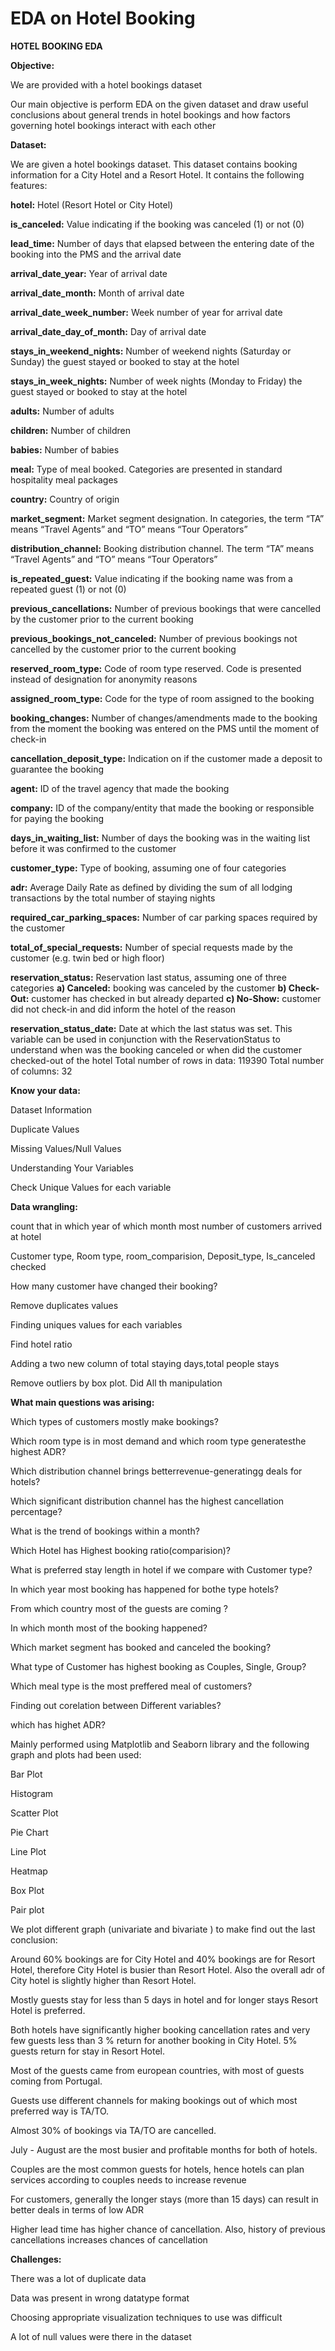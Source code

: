 # EDA on Hotel Booking


**HOTEL BOOKING EDA**


**Objective:**

We are provided with a hotel bookings dataset

Our main objective is perform EDA on the given dataset and draw useful conclusions about general trends in hotel bookings and how factors governing hotel bookings interact with each other


**Dataset:**

We are given a hotel bookings dataset. This dataset contains booking information for a City Hotel and a Resort Hotel. It contains the following features:

**hotel:** Hotel (Resort Hotel or City Hotel)

**is_canceled:** Value indicating if the booking was canceled (1) or not (0)

**lead_time:** Number of days that elapsed between the entering date of the booking into the PMS and the arrival date

**arrival_date_year:** Year of arrival date

**arrival_date_month:** Month of arrival date

**arrival_date_week_number:** Week number of year for arrival date

**arrival_date_day_of_month:** Day of arrival date

**stays_in_weekend_nights:** Number of weekend nights (Saturday or Sunday) the guest stayed or booked to stay at the hotel

**stays_in_week_nights:** Number of week nights (Monday to Friday) the guest stayed or booked to stay at the hotel

**adults:** Number of adults

**children:** Number of children

**babies:** Number of babies

**meal:** Type of meal booked. Categories are presented in standard hospitality meal packages

**country:** Country of origin

**market_segment:** Market segment designation. In categories, the term “TA” means “Travel Agents” and “TO” means “Tour Operators”

**distribution_channel:** Booking distribution channel. The term “TA” means “Travel Agents” and “TO” means “Tour Operators”

**is_repeated_guest:** Value indicating if the booking name was from a repeated guest (1) or not (0)

**previous_cancellations:** Number of previous bookings that were cancelled by the customer prior to the current booking

**previous_bookings_not_canceled:** Number of previous bookings not cancelled by the customer prior to the current booking

**reserved_room_type:** Code of room type reserved. Code is presented instead of designation for anonymity reasons

**assigned_room_type:** Code for the type of room assigned to the booking

**booking_changes:** Number of changes/amendments made to the booking from the moment the booking was entered on the PMS until the moment of check-in

**cancellation_deposit_type:** Indication on if the customer made a deposit to guarantee the booking

**agent:** ID of the travel agency that made the booking

**company:** ID of the company/entity that made the booking or responsible for paying the booking

**days_in_waiting_list:** Number of days the booking was in the waiting list before it was confirmed to the customer

**customer_type:** Type of booking, assuming one of four categories

**adr:** Average Daily Rate as defined by dividing the sum of all lodging transactions by the total number of staying nights

**required_car_parking_spaces:** Number of car parking spaces required by the customer

**total_of_special_requests:** Number of special requests made by the customer (e.g. twin bed or high floor)

**reservation_status:** Reservation last status, assuming one of three categories **a) Canceled:** booking was canceled by the customer **b) Check-Out:** customer has checked in but already departed **c) No-Show:** customer did not check-in and did inform the hotel of the reason

**reservation_status_date:** Date at which the last status was set. This variable can be used in conjunction with the ReservationStatus to understand when was the booking canceled or when did the customer checked-out of the hotel Total number of rows in data: 119390 Total number of columns: 32


**Know your data:**

Dataset Information

Duplicate Values

Missing Values/Null Values

Understanding Your Variables

Check Unique Values for each variable


**Data wrangling:**

count that in which year of which month most number of customers arrived at hotel

Customer type, Room type, room_comparision, Deposit_type, Is_canceled checked

How many customer have changed their booking?

Remove duplicates values

Finding uniques values for each variables

Find hotel ratio

Adding a two new column of total staying days,total people stays

Remove outliers by box plot. Did All th manipulation


**What main questions was arising:**

Which types of customers mostly make bookings?

Which room type is in most demand and which room type generatesthe highest ADR?

Which distribution channel brings betterrevenue-generatingg deals for hotels?

Which significant distribution channel has the highest cancellation percentage?

What is the trend of bookings within a month?

Which Hotel has Highest booking ratio(comparision)?

What is preferred stay length in hotel if we compare with Customer type?

In which year most booking has happened for bothe type hotels?

From which country most of the guests are coming ?

In which month most of the booking happened?

Which market segment has booked and canceled the booking?

What type of Customer has highest booking as Couples, Single, Group?

Which meal type is the most preffered meal of customers?

Finding out corelation between Different variables?

which has highet ADR?


Mainly performed using Matplotlib and Seaborn library and the following graph and plots had been used:

Bar Plot

Histogram

Scatter Plot

Pie Chart

Line Plot

Heatmap

Box Plot

Pair plot


We plot different graph (univariate and bivariate ) to make find out the last conclusion:

Around 60% bookings are for City Hotel and 40% bookings are for Resort Hotel, therefore City Hotel is busier than Resort Hotel. Also the overall adr of City 
hotel is slightly higher than Resort Hotel.

Mostly guests stay for less than 5 days in hotel and for longer stays Resort Hotel is preferred.

Both hotels have significantly higher booking cancellation rates and very few guests less than 3 % return for another booking in City Hotel. 5% guests return for 
stay in Resort Hotel.

Most of the guests came from european countries, with most of guests coming from Portugal.

Guests use different channels for making bookings out of which most preferred way is TA/TO.

Almost 30% of bookings via TA/TO are cancelled.

July - August are the most busier and profitable months for both of hotels.

Couples are the most common guests for hotels, hence hotels can plan services according to couples needs to increase revenue

For customers, generally the longer stays (more than 15 days) can result in better deals in terms of low ADR

Higher lead time has higher chance of cancellation. Also, history of previous cancellations increases chances of cancellation


**Challenges:**

There was a lot of duplicate data

Data was present in wrong datatype format

Choosing appropriate visualization techniques to use was difficult

A lot of null values were there in the dataset





